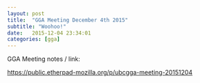```yaml
---
layout: post
title:  "GGA Meeting December 4th 2015"
subtitle: "Woohoo!"
date:   2015-12-04 23:34:01
categories: [gga]
---
```

 
GGA Meeting notes / link: 

https://public.etherpad-mozilla.org/p/ubcgga-meeting-20151204
